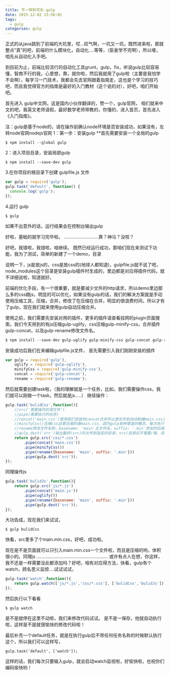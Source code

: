 ```yaml
---
title: 不一样的可乐-gulp
date: 2015-12-02 13:56:01
tags:
  - gulp
categories: gulp
---
```


正式的从java跳到了前端的大坑里，哎…叹气啊，一坑又一坑，既然进来啦，那就整点“真”的吧，前端的什么模块化，自动化….等等，（臣妾学不完啊），所以喽，咱先从自动化入手吧。

到目前为止，前端比较流行的自动化工具grunt，gulp，fis，听说gulp比较容易懂，智商不行的我，心里想，靠，就你啦，然后我就用了gulp啦（主要是我怕学不会啊），每学习一门技术，我都会先去官网跟着指南走，这也是个学习的技巧吧，而且我觉得官方的指南是最好的入门教材（这个说的对），好吧，咱们开始吧。

首先进入 gulp中文网，这是国内小伙伴翻译的，赞一个，gulp官网，
咱们就来中文的吧，我英文老师请假，最好数学老师带教的，你懂的，进入首页，首先进入《入门指南》。

<!-- more -->

注：gulp是基于node的，请在操作前确认node环境是否安装成功，如果没有，左转node官网nodejs官网
1：第一步：安装gulp
**首先需要安装一个全局的gulp
```base
$ npm install --global gulp
```

2：进入项目目录，安装局部gulp
```base
$ npm install --save-dev gulp
```

3.在你项目的根目录下创建 gulpfile.js 文件
```js
var gulp = require('gulp');
gulp.task('default', function() {
  console.log('gulp');
});
```

4.运行 gulp
```base
$ gulp
```
如果不出意外的话，运行结果会在控制台输出gulp

好啦，基础的就学习完毕啦。
………………………靠？神马？没啦？

好吧，我错啦，我错啦，咱继续。
既然已经运行成功，那咱们现在来测试下功能，我为了测试，简单的新建了一个demo，目录

说明一下，js是放js的，css是放css的(地球人都知道)，gulpfile.js就不说了吧，node_modules这个目录是安装gulp插件时生成的，里边都是对应得插件代码，就不详细说啦，知道就好。

前端的优化手段，有一个很重要，就是要减少文件的http请求，所以demo里边那么多的css跟js，明显的可以优化，如果没有gulp的话，我们的解决方案就是手动使用压缩工具，压缩，合并，修改了在压缩在合并，明显的很浪费时间，所以才有了gulp，现在我们就来使用gulp自动压缩合并。

使用之前，我们需要先安装对用的插件，更多的插件请查看挂网的plugin页面搜索。我们今天用到的有js压缩gulp-uglify，css压缩gulp-minify-css，合并插件gulp-concat，以及gulp-rename修改文件名。
```js
$ npm install --save-dev gulp-uglify gulp-minify-css gulp-concat gulp-rename
```
安装成功后我们在来编辑gulpfile.js文件，
首先需要引入我们刚刚安装的插件
```js
var gulp = require('gulp'),
    uglify = require('gulp-uglify'),
    minifyCss = require('gulp-minify-css'),
    concat = require('gulp-concat'),
    rename = require('gulp-rename');
```
然后就需要创建task啦，（我的理解就是一个任务，比如，我们需要操作css，我们就可以刚做一个task，然后就是js…..）
继续操作：
```js
gulp.task('bulidCss',function(){
    //src('需要操作的源文件')
    //pipe(需要执行的任务)
    //concat('main.css')使用我们安装的concat合并所以源文件到自动新建main.css文件中
    //minifyCss()压缩css这里压缩的是main.css，因为gulp有种管道的概念，每次执行一个任务时，它会将执行后结果返回到下一个任务，所以这里是main.css
    //rename修改文件名称，basename: 'main'主文件名，suffix: '.min'添加的后缀，即：main.min.css
    //gulp.dest('src')输出最终(src)的文件到指定的目录，src(目录后不需要/哦，目录没有会自动新建)
    return gulp.src('css/*.css')
        .pipe(concat('main.css'))
        .pipe(minifyCss())
        .pipe(rename({basename: 'main', suffix: '.min'}))
        .pipe(gulp.dest('src'));
});
```
同理操作js
```js
gulp.task('bulidJs',function(){
    return gulp.src('js/*.js')
        .pipe(concat('main.js'))
        .pipe(uglify())
        .pipe(rename({basename: 'main', suffix: '.min'}))
        .pipe(gulp.dest('src'));
});
```
大功告成，现在我们来试试，
```base
$ gulp bulidCss
```
快看，src里多了个main.min.css，好吧，成功啦。

现在是不是页面就可以只引入main.min.css一个文件啦，而且是压缩的哟，体积很小的。同理js
………………………………………………..
或许有点人在想，你这样，我不还是一样需要没此都添加吗？好吧，咱有对应得方法，快看，gulp有个watch，顾名思义监控….试试试试，
```js
gulp.task('watch',function(){
    return gulp.watch(['js/*.js','css/*.css'], ['bulidCss','bulidJs']);
});
```
然后执行以下看看
```base
$ gulp watch
```
是不是就停在这里不动啦，我们来修改代码试试。
是不是一保存，他就自动执行啦，这样是不是就很愉快的修改代码啦！

最后补充一个default任务，就是在执行gulp后不带任何任务名称的时候默认执行这个，所以我们可以这样写，
```base
gulp.task('default', ['watch']);
```
这样的话，我们每次只要输入gulp，就会启动watch监视啦，好愉快啦，也祝你们编码愉快哟！

